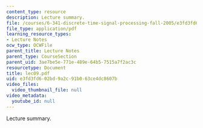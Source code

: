 ```yaml
---
content_type: resource
description: Lecture summary.
file: /courses/6-341-discrete-time-signal-processing-fall-2005/e3fd3fd602bd9a2c91b063ce4dc8607b_lec09.pdf
file_type: application/pdf
learning_resource_types:
- Lecture Notes
ocw_type: OCWFile
parent_title: Lecture Notes
parent_type: CourseSection
parent_uid: 3ae7be5e-771e-489e-64b5-7515a7f2ac3c
resourcetype: Document
title: lec09.pdf
uid: e3fd3fd6-02bd-9a2c-91b0-63ce4dc8607b
video_files:
  video_thumbnail_file: null
video_metadata:
  youtube_id: null
---
```

Lecture summary.

